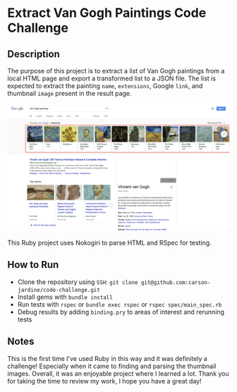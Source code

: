 # Extract Van Gogh Paintings Code Challenge

## Description

The purpose of this project is to extract a list of Van Gogh paintings from a local HTML page and export a transformed list to a JSON file. The list is expected to extract the painting `name`, `extensions`, Google `link`, and thumbnail `image` present in the result page.

![Van Gogh paintings](https://github.com/serpapi/code-challenge/blob/master/files/van-gogh-paintings.png?raw=true "Van Gogh paintings")

This Ruby project uses Nokogiri to parse HTML and RSpec for testing.

## How to Run

- Clone the repository using `SSH`: `git clone git@github.com:carson-jardine/code-challenge.git`
- Install gems with `bundle install`
- Run tests with `rspec` or `bundle exec rspec` or `rspec spec/main_spec.rb`
- Debug results by adding `binding.pry` to areas of interest and rerunning tests

## Notes

This is the first time I've used Ruby in this way and it was definitely a challenge! Especially when it came to finding and parsing the thumbnail images. Overall, it was an enjoyable project where I learned a lot. Thank you for taking the time to review my work, I hope you have a great day!

